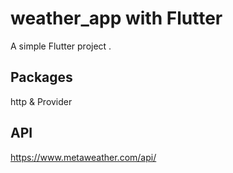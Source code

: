 # weather_app with Flutter 

A simple Flutter project .

## Packages
http & 
Provider

## API
https://www.metaweather.com/api/


